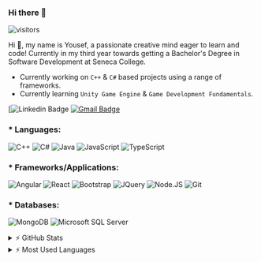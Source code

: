 ### Hi there 👋

![visitors](https://visitor-badge.glitch.me/badge?page_id=sdthaker.visitor-badge)

Hi 👋, my name is Yousef, a passionate creative mind eager to learn and code! Currently in my third year towards getting a Bachelor's Degree in Software Development at Seneca College.

* Currently working on `C++` & `C#` based projects using a range of frameworks.
* Currently learning `Unity Game Engine` & `Game Development Fundamentals`.

[![Linkedin Badge]()
[![Gmail Badge](https://img.shields.io/badge/Gmail-D14836?style=plastic&logo=gmail&logoColor=white&link=mailto:y.majidin@gmail.com)](mailto:y.majidin@gmail.com)

### * Languages:

![C++](https://img.shields.io/badge/c++-%2300599C.svg?style=for-the-badge&logo=c%2B%2B&logoColor=white)
![C#](https://img.shields.io/badge/c%23-%23239120.svg?style=for-the-badge&logo=c-sharp&logoColor=white)
![Java](https://img.shields.io/badge/java-%23ED8B00.svg?style=for-the-badge&logo=java&logoColor=white)
![JavaScript](https://img.shields.io/badge/javascript-%23323330.svg?style=for-the-badge&logo=javascript&logoColor=%23F7DF1E)
![TypeScript](https://img.shields.io/badge/typescript-%23007ACC.svg?style=for-the-badge&logo=typescript&logoColor=white)

### * Frameworks/Applications:

![Angular](https://img.shields.io/badge/Angular-DD0031?style=plastic&logo=angular&logoColor=white)
![React](https://img.shields.io/badge/React-20232A?style=plastic&logo=react&logoColor=61DAFB)
![Bootstrap](https://img.shields.io/badge/Bootstrap-563D7C?style=plastic&logo=bootstrap&logoColor=white)
![JQuery](https://img.shields.io/badge/jQuery-0769AD?style=plastic&logo=jquery&logoColor=white)
![Node.JS](https://img.shields.io/badge/Node.js-43853D?style=plastic&logo=node.js&logoColor=white)
![Git](https://img.shields.io/badge/Git-F05032?style=plastic&logo=git&logoColor=white)

### * Databases:
![MongoDB](https://img.shields.io/badge/MongoDB-4EA94B?style=plastic&logo=mongodb&logoColor=white)
![Microsoft SQL Server](https://img.shields.io/badge/Microsoft_SQL_Server-CC2927?style=plastic&logo=microsoftsqlserver&logoColor=white)

<details>
  <summary> ⚡ GitHub Stats</summary>
  <img align="left" alt="Yousef's GitHub Stats" src="https://github-readme-stats.vercel.app/api?username=the-gary&show_icons=true&hide_border=true" />
</details>

<details>
  <summary> ⚡ Most Used Languages</summary>
<img align="left" alt="Yousef's GitHub Top Languages" src="https://github-readme-stats.vercel.app/api/top-langs/?username=the-gary" />
</details>
